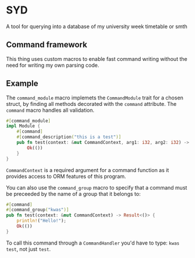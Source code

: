 # SYD
A tool for querying into a database of my university week timetable or smth

## Command framework
This thing uses custom macros to enable fast command writing without the need for writing my own parsing code.

## Example

The `command_module` macro implemets the `CommandModule` trait for a chosen struct, by finding all methods decorated with the `command` attribute. The `command` macro handles all validation.
 
```rust
#[command_module]
impl Module {
    #[command]
    #[command_description("this is a test")]
    pub fn test(context: &mut CommandContext, arg1: i32, arg2: i32) -> Result<()>{
        Ok(())
    }
}
```
`CommandContext` is a required argument for a command function as it provides access to ORM features of this program.

You can also use the `command_group` macro to specify that a command must be preceeded by the name of a group that it belongs to:

```rust
#[command]
#[command_group("kwas")]
pub fn test(context: &mut CommandContext) -> Result<()> {
    println!("Hello!");
    Ok(())
}
```
To call this command through a `CommandHandler` you'd have to type: 
`kwas test`, not just `test`.
